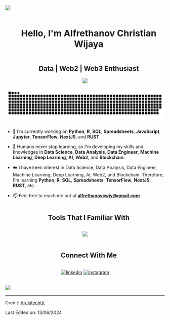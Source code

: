 <!--horizontal divider(gradiant)-->
<img src="https://user-images.githubusercontent.com/73097560/115834477-dbab4500-a447-11eb-908a-139a6edaec5c.gif">

<!--h1 without bottom border-->
<div id="user-content-toc">
  <ul align="center">
    <summary>
      <h1 style="display: inline-block">Hello, I'm Alfrethanov Christian Wijaya</h1>
      <br>
      <h2>Data | Web2 | Web3 Enthusiast</h2>
    </summary>
  </ul>
</div>

<!--profile visit count-->
<div align="center">
  
  <!--- [![](https://visitcount.itsvg.in/api?id=1010nishant&icon=3&color=6)](https://visitcount.itsvg.in) -->
  [![](https://visitcount.itsvg.in/api?id=Arckitechttt&label=Profile%20Views&color=1&icon=5&pretty=false)](https://visitcount.itsvg.in)
  
</div>

<!--- snake -->
<div align="center">
  <img  src="https://github.com/1999AZZAR/1999AZZAR/blob/readme/resources/img/grid-snake.svg"
       alt="snake" /></a>
</div>

<!--Intro start-->
- 🔭 I’m currently working on **Python**, **R**, **SQL**, **Spreadsheets**, **JavaScript**, **Jupyter**, **TensorFlow**, **NextJS**, and **RUST**

- 🌱 Humans never stop learning, so I'm developing my skills and knowledges in **Data Science**, **Data Analysis**, **Data Engineer**, **Machine Learning**, **Deep Learning**, **AI**, **Web2**, and **Blockchain**.

- ☁️ I have keen interest in Data Science, Data Analysis, Data Engineer, Machine Learning, Deep Learning, AI, Web2, and Blockchain. Therefore, I'm learning **Python**, **R**, **SQL**, **Spreadsheets**, **TensorFlow**, **NextJS**, **RUST**, etc.

- 📫 Feel free to reach me out at **alfrethanovcwjy@gmail.com**
<!--Intro end-->

<!--- stats & Trophy (start) -->
<!--- <p align="center">
  <!--- stats (start) -->
<!--- <table align="center">
<tr border="none">
<td width="50%" align="center">
  <img  align="center"  src="https://github-readme-stats.vercel.app/api?username=1010nishant&theme=dark&show_icons=true&count_private=true" />
  <br></br>
  <img  title="🔥 Get streak stats for your profile at git.io/streak-stats" alt="Mark streak" src="https://github-readme-streak-stats.herokuapp.com/?user=1010nishant&theme=dark&hide_border=false" /> 
</td>

<td width="50%" align="center">

  <img  align="center"  src="https://github-readme-stats.anuraghazra1.vercel.app/api/top-langs/?username=1010nishant&theme=dark&hide_border=false&no-bg=true&no-frame=true&langs_count=10"/>
  
  </td>
</tr>
</table>
<!--- stats (end) -->

<!--- trophy (start) -->
<!--- <div align=center>
  <a href="https://github.com/ryo-ma/github-profile-trophy" title="Go to Source">
      <img align="center" width=84% src="https://github-profile-trophy.vercel.app/?username=1010nishant&theme=radical&row=1&column=7&margin-h=15&margin-w=5&no-bg=true" alt="TROPHY" />
    </a>
</div>
<!--- trophy (start) -->

<!--- </p>        
<!--- stats (end) -->

<!--h1 without bottom border-->
<div id="user-content-toc">
  <ul align="center">
    <summary><h2 style="display: inline-block">Tools That I Familiar With</h2></summary>
  </ul>
</div>
<!--tech stack icons-->
<p align="center">
  <a href="https://skillicons.dev">
    <img src="https://skillicons.dev/icons?i=vscode,github,stackoverflow,powershell,linux,ubuntu,bash,atom,vim,py,r,js,pycharm,tensorflow,pytorch,sklearn,flask,mysql,firebase,npm,nodejs,nextjs,laravel,css,tailwind,bootstrap,react,php,html,md,cpp,debian,rust,arduino,figma,discord&perline=14" />
  </a>
</p>

<!-- Connect with me -->
<!--h2 without bottom border-->
<div id="user-content-toc">
  <ul align="center">
    <summary><h2 style="display: inline-block">Connect With Me</h2></summary>
  </ul>
</div>

<!-- Icons and Links -->
<p align="center">
  <a href="https://www.linkedin.com/in/alfrethanovchristianwijaya/" target="blank"><img align="center" src="https://user-images.githubusercontent.com/88904952/234979284-68c11d7f-1acc-4f0c-ac78-044e1037d7b0.png" alt="linkedin" height="50" width="50" /></a>
  <a href="https://www.instagram.com/alfrethanovcwjy/" target="blank"><img align="center" src="https://user-images.githubusercontent.com/88904952/234981169-2dd1e58f-4b7e-468c-8213-034ba62156c3.png" alt="instagram" height="50" width="50" /></a>
</p>

<br>

<!--horizontal divider(gradiant)-->
<img src="https://user-images.githubusercontent.com/73097560/115834477-dbab4500-a447-11eb-908a-139a6edaec5c.gif">

----------------------------------------------------------------------
Credit: [Arckitechttt](https://github.com/Arckitechttt)

Last Edited on: 13/06/2024
